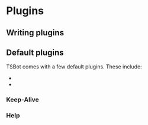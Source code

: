 # Plugins

## Writing plugins

## Default plugins

TSBot comes with a few default plugins. These include:

- [](#keep-alive)
- [](#help)

### Keep-Alive

### Help
